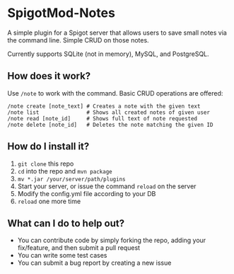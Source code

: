 # SpigotMod-Notes

A simple plugin for a Spigot server that allows users to save small notes via the command
line. Simple CRUD on those notes.

Currently supports SQLite (not in memory), MySQL, and PostgreSQL.

## How does it work?

Use `/note` to work with the command. Basic CRUD operations are
offered:

```
/note create [note_text] # Creates a note with the given text
/note list               # Shows all created notes of given user
/note read [note_id]     # Shows full text of note requested
/note delete [note_id]   # Deletes the note matching the given ID
```

## How do I install it?

1. `git clone` this repo
2. `cd` into the repo and `mvn package`
3. `mv *.jar /your/server/path/plugins`
4. Start your server, or issue the command `reload` on the server
5. Modify the config.yml file according to your DB
6. `reload` one more time

## What can I do to help out?

* You can contribute code by simply forking the repo, adding your
fix/feature, and then submit a pull request
* You can write some test cases
* You can submit a bug report by creating a new issue